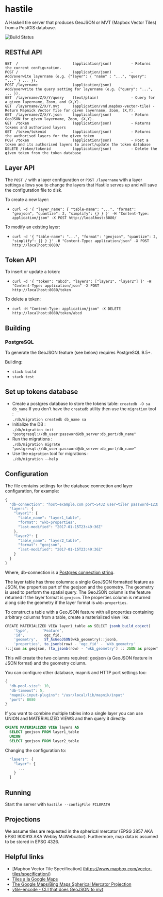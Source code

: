 hastile
=======

A Haskell tile server that produces GeoJSON or MVT (Mapbox Vector Tiles) from a PostGIS database.

![Build Status](https://circleci.com/gh/sitewisely/hastile/tree/master.png?circle-token=151e6cea2b027041b06878de8694bbfdaf2b6aba)

RESTful API
-----------
```
GET  /                         (application/json)         - Returns the current configuration.
POST /                         (application/json)         - Add/overwite layername (e.g. {"layer": { "name" : "...", "query": "..." } ... }).
POST /layername                (application/json)         - Add/overwrite the query setting for layername (e.g. {"query": "...", ... }).
GET  /layername/Z/X/Y/query    (text/plain)               - Query for a given layername, Zoom, and (X,Y).
GET  /layername/Z/X/Y.mvt      (application/vnd.mapbox-vector-tile) - Return Mapnick Vector Tile for given layername, Zoom, (X,Y).
GET  /layername/Z/X/Y.json     (application/json)         - Return GeoJSON for given layername, Zoom, (X,Y).
GET  /token                    (application/json)         - Returns tokens and authorised layers
GET  /token/tokenid            (application/json)         - Returns the authorised layers for the given token
POST /token                    (application/json)         - Post a token and its authorised layers to insert/update the token database
DELETE /token/tokenid          (application/json)         - Delete the given token from the token database
```

Layer API
---------

The ```POST /``` with a layer configuration or ```POST /layername``` with a layer settings allows you to change the layers that Hastile serves up 
and will save the configuration file to disk.

To create a new layer:
- ```curl -d '{ "layer_name": { "table-name": "...", "format": "geojson", "quantize": 2, "simplify": {} } }' -H "Content-Type: application/json" -X POST http://localhost:8080/```

To modify an existing layer:
- ```curl -d '{ "table-name": "...", "format": "geojson", "quantize": 2, "simplify": {} } }' -H "Content-Type: application/json" -X POST http://localhost:8080/```

Token API
---------

To insert or update a token:
- ```curl -d '{ "token": "abcd", "layers": ["layer1", "layer2"] }' -H "Content-Type: application/json" -X POST http://localhost:8080/token```

To delete a token:
- ```curl -H "Content-Type: application/json" -X DELETE http://localhost:8080/token/abcd```


Building
--------

### PostgreSQL

To generate the GeoJSON feature (see below) requires PostgreSQL 9.5+.

Building:
 - `stack build`
 - `stack test`

Set up tokens database
----------------------

* Create a postgres database to store the tokens table:
  `createdb -O sa db_name`
If you don't have the `createdb` utility then use the `migration` tool :  
  `./db/migration createdb db_name sa`
* Initialize the DB :  
  `./db/migration init "postgresql://db_user:password@db_server:db_port/db_name"`
* Run the migrations :  
  `./db/migration migrate "postgresql://db_user:password@db_server:db_port/db_name"`
* Use the `migration` tool for migrations :  
  `./db/migration --help`  


Configuration
-------------

The file contains settings for the database connection and layer configuration, for example:
```javascript
{
  "db-connection": "host=example.com port=5432 user=tiler password=123abc dbname=notoracle"
  "layers": {
    "layer1": { 
      "table_name": "layer1_table",
      "format": "wkb-properties",
      "last-modified": "2017-01-15T23:49:36Z"
    },
    "layer2": {
      "table_name": "layer2_table",
      "format": "geojson",
      "last-modified": "2017-01-15T23:49:36Z"
    }
  }
}
```

Where, db-connection is a [Postgres connection string](https://www.postgresql.org/docs/9.4/static/libpq-connect.html#LIBPQ-CONNSTRING).

The layer table has three columns: a single GeoJSON formatted feature as JSON, the properties part of the geojson and the geometry. The geometry is used to perform the spatial query. The GeoJSON column is the feature returned if the layer format is `geojson`. The properties column is returned along side the geometry if the layer format is `wkb-properties`.

To construct a table with a GeoJSON feature with all properties containing arbitrary columns from a table, create a materialized view like:
```javascript
CREATE MATERIALIZED VIEW layer1_table as SELECT jsonb_build_object(
    'type',      'Feature',
    'id',         ogc_fid,
    'geometry',   ST_AsGeoJSON(wkb_geometry)::jsonb,
    'properties', to_jsonb(row) - 'ogc_fid' - 'wkb_geometry'
)::json as geojson, (to_jsonb(row) - 'wkb_geometry') :: JSON as properties,row.wkb_geometry as wkb_geometry FROM (SELECT * FROM source_layer1_table) row;
```

This will create the two columns required: geojson (a GeoJSON feature in JSON format) and the geometry column.

You can configure other database, mapnik and HTTP port settings too:
```javascript
{
  "db-pool-size": 10,
  "db-timeout": 5,
  "mapnik-input-plugins": "/usr/local/lib/mapnik/input"
  "port": 8080
}
```

If you want to combine multiple tables into a single layer you can use UNION and MATERIALIZED VIEWS and then query it directly:
```SQL
CREATE MATERIALIZED VIEW layers AS
  SELECT geojson FROM layer1_table
  UNION
  SELECT geojson FROM layer2_table
```

Changing the configuration to:
```javascript
  "layers": {
    "layer": {
      ...
    }  
  }
```

Running
-------
Start the server with `hastile --configFile FILEPATH`

Projections
-----------

We assume tiles are requested in the spherical mercator (EPSG 3857 AKA EPSG 900913 AKA Webby McWebcator). Furthermore, map data is assumed to be stored in EPSG 4326.

Helpful links
-------------

- [Mapbox Vector Tile Specification] (https://www.mapbox.com/vector-tiles/specification/)
- [Tiles a la Google Maps](http://www.maptiler.org/google-maps-coordinates-tile-bounds-projection/)
- [The Google Maps/Bing Maps Spherical Mercator Projection](https://alastaira.wordpress.com/2011/01/23/the-google-maps-bing-maps-spherical-mercator-projection/)
- [vtile-encode - CLI that does GeoJSON to mvt](https://github.com/mapbox/mapnik-vector-tile/blob/master/bench/vtile-encode.cpp)
